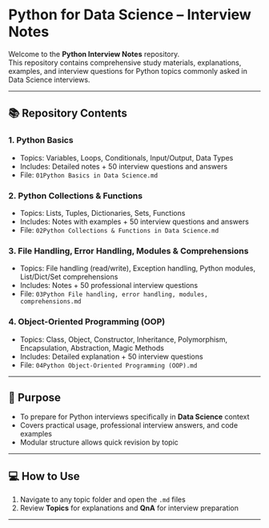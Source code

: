 # Python for Data Science – Interview Notes

Welcome to the **Python Interview Notes** repository.  
This repository contains comprehensive study materials, explanations, examples, and interview questions for Python topics commonly asked in Data Science interviews.

---

## 📚 Repository Contents

### 1. Python Basics
- Topics: Variables, Loops, Conditionals, Input/Output, Data Types  
- Includes: Detailed notes + 50 interview questions and answers  
- File: `01Python Basics in Data Science.md`

### 2. Python Collections & Functions
- Topics: Lists, Tuples, Dictionaries, Sets, Functions  
- Includes: Notes with examples + 50 interview questions and answers  
- File: `02Python Collections & Functions in Data Science.md`

### 3. File Handling, Error Handling, Modules & Comprehensions
- Topics: File handling (read/write), Exception handling, Python modules, List/Dict/Set comprehensions  
- Includes: Notes + 50 professional interview questions  
- File: `03Python File handling, error handling, modules, comprehensions.md`

### 4. Object-Oriented Programming (OOP)
- Topics: Class, Object, Constructor, Inheritance, Polymorphism, Encapsulation, Abstraction, Magic Methods  
- Includes: Detailed explanation + 50 interview questions  
- File: `04Python Object-Oriented Programming (OOP).md`

---

## 🎯 Purpose
- To prepare for Python interviews specifically in **Data Science** context  
- Covers practical usage, professional interview answers, and code examples  
- Modular structure allows quick revision by topic

---

## 💻 How to Use
1. Navigate to any topic folder and open the `.md` files
2. Review **Topics** for explanations and **QnA** for interview preparation
---